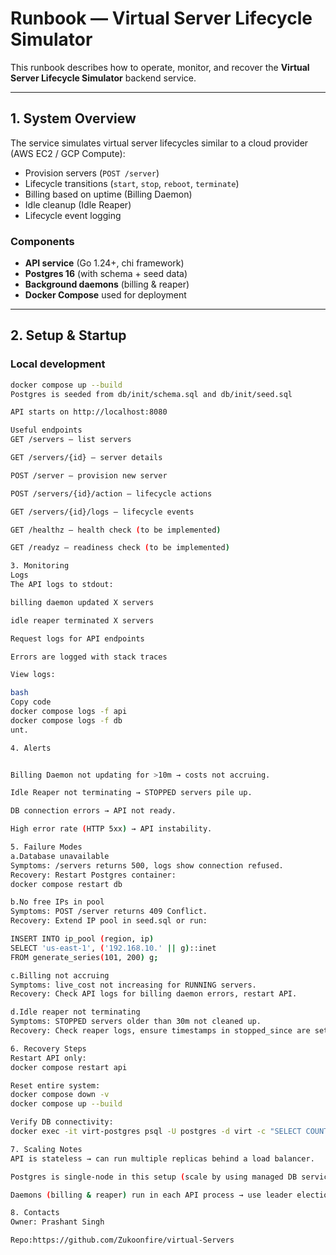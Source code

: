 # Runbook — Virtual Server Lifecycle Simulator

This runbook describes how to operate, monitor, and recover the **Virtual Server Lifecycle Simulator** backend service.

---

## 1. System Overview

The service simulates virtual server lifecycles similar to a cloud provider (AWS EC2 / GCP Compute):
- Provision servers (`POST /server`)
- Lifecycle transitions (`start`, `stop`, `reboot`, `terminate`)
- Billing based on uptime (Billing Daemon)
- Idle cleanup (Idle Reaper)
- Lifecycle event logging

### Components
- **API service** (Go 1.24+, chi framework)
- **Postgres 16** (with schema + seed data)
- **Background daemons** (billing & reaper)
- **Docker Compose** used for deployment

---

## 2. Setup & Startup

### Local development
```bash
docker compose up --build
Postgres is seeded from db/init/schema.sql and db/init/seed.sql

API starts on http://localhost:8080

Useful endpoints
GET /servers – list servers

GET /servers/{id} – server details

POST /server – provision new server

POST /servers/{id}/action – lifecycle actions

GET /servers/{id}/logs – lifecycle events

GET /healthz – health check (to be implemented)

GET /readyz – readiness check (to be implemented)

3. Monitoring
Logs
The API logs to stdout:

billing daemon updated X servers

idle reaper terminated X servers

Request logs for API endpoints

Errors are logged with stack traces

View logs:

bash
Copy code
docker compose logs -f api
docker compose logs -f db
unt.

4. Alerts


Billing Daemon not updating for >10m → costs not accruing.

Idle Reaper not terminating → STOPPED servers pile up.

DB connection errors → API not ready.

High error rate (HTTP 5xx) → API instability.

5. Failure Modes
a.Database unavailable
Symptoms: /servers returns 500, logs show connection refused.
Recovery: Restart Postgres container:
docker compose restart db

b.No free IPs in pool
Symptoms: POST /server returns 409 Conflict.
Recovery: Extend IP pool in seed.sql or run:

INSERT INTO ip_pool (region, ip)
SELECT 'us-east-1', ('192.168.10.' || g)::inet
FROM generate_series(101, 200) g;

c.Billing not accruing
Symptoms: live_cost not increasing for RUNNING servers.
Recovery: Check API logs for billing daemon errors, restart API.

d.Idle reaper not terminating
Symptoms: STOPPED servers older than 30m not cleaned up.
Recovery: Check reaper logs, ensure timestamps in stopped_since are set.

6. Recovery Steps
Restart API only:
docker compose restart api

Reset entire system:
docker compose down -v
docker compose up --build

Verify DB connectivity:
docker exec -it virt-postgres psql -U postgres -d virt -c "SELECT COUNT(*) FROM servers;"

7. Scaling Notes
API is stateless → can run multiple replicas behind a load balancer.

Postgres is single-node in this setup (scale by using managed DB service).

Daemons (billing & reaper) run in each API process → use leader election or run single API replica for consistency.

8. Contacts
Owner: Prashant Singh

Repo:https://github.com/Zukoonfire/virtual-Servers